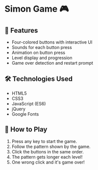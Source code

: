 # Simon Game 🎮

## 🚀 Features

- Four-colored buttons with interactive UI
- Sounds for each button press
- Animation on button press
- Level display and progression
- Game over detection and restart prompt

## 🛠️ Technologies Used

- HTML5
- CSS3
- JavaScript (ES6)
- jQuery
- Google Fonts

## 🧠 How to Play

1. Press any key to start the game.
2. Follow the pattern shown by the game.
3. Click the buttons in the same order.
4. The pattern gets longer each level!
5. One wrong click and it's game over!

